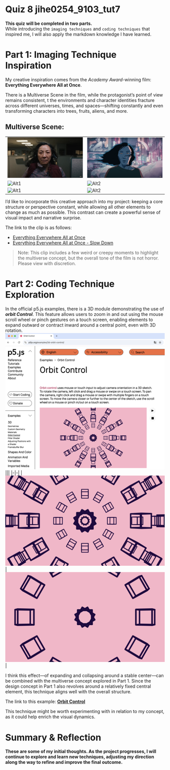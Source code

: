 # Quiz 8 jihe0254_9103_tut7

**This quiz will be completed in two parts.**  
While introducing the `imaging techniques` and `coding techniques` that inspired me, I will also apply the markdown knowledge I have learned.
# Part 1: Imaging Technique Inspiration
My creative inspiration comes from the *Academy Award*-winning film:  
**Everything Everywhere All at Once**.

There is a Multiverse Scene in the film, while the protagonist’s point of view remains consistent, t the environments and character identities fracture across different universes, times, and spaces—shifting constantly and even transforming characters into trees, fruits, aliens, and more.

## Multiverse Scene:
|||
|-|-|
| ![Alt1](assets/originScene.png) | ![Alt2](assets/cartoonScene.png) |
| ![Alt1](assets/outdoorScene.png) | ![Alt2](assets/asArtwork.png) |
| ![Alt1](assets/asTree.png) | ![Alt2](assets/asFruits.png) |

I’d like to incorporate this creative approach into my project: keeping a core structure or perspective constant, while allowing all other elements to change as much as possible. This contrast can create a powerful sense of visual impact and narrative surprise.


The link to the clip is as follows:  
- [Everything Everywhere All at Once](https://www.youtube.com/watch?v=vT0Y3k32QRE)  
- [Everything Everywhere All at Once - Slow Down](https://www.youtube.com/watch?v=a2v7JK8c2fk)

>Note: This clip includes a few weird or creepy moments to highlight the multiverse concept, but the overall tone of the film is not horror. Please view with discretion.



# Part 2: Coding Technique Exploration
In the official p5.js examples, there is a 3D module demonstrating the use of ***orbit Control***. This feature allows users to zoom in and out using the mouse scroll wheel or pinch gestures on a touch screen, enabling elements to expand outward or contract inward around a central point, even with 3D rotation.  
![img](assets/orbitControl1.png)
|||
|-|-|
| ![Alt1](assets/orbitControl2.png) | ![Alt2](assets/orbitControl3.png) |

I think this effect—of expanding and collapsing around a stable center—can be combined with the multiverse concept explored in Part 1. Since the design concept in Part 1 also revolves around a relatively fixed central element, this technique aligns well with the overall structure.

The link to this example:  [**Orbit Control**](https://p5js.org/examples/3d-orbit-control/)

This technique might be worth experimenting with in relation to my concept, as it could help enrich the visual dynamics.

# Summary & Reflection
**These are some of my initial thoughts. As the project progresses, I will continue to explore and learn new techniques, adjusting my direction along the way to refine and improve the final outcome.**

